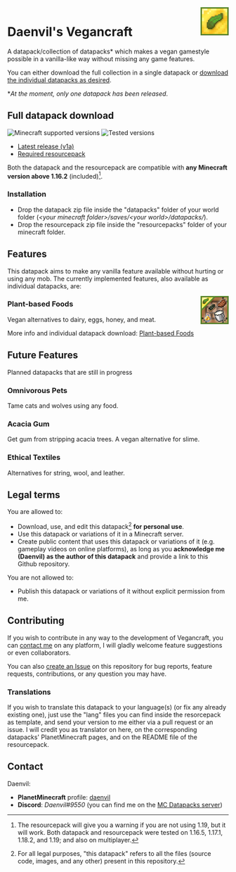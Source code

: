 <img src="../datapack/pack.png" alt="logo" align="right"/>

# Daenvil's Vegancraft
A datapack/collection of datapacks\* which makes a vegan gamestyle possible in a vanilla-like way without missing any game features.

You can either download the full collection in a single datapack or [download the individual datapacks as desired](#features).

\**At the moment, only one datapack has been released*.

## Full datapack download

![Minecraft supported versions](https://img.shields.io/badge/supported%20MC%20versions-1.16.2%2B-green?style=flat-square)
![Tested versions](https://img.shields.io/badge/tested%20in-1.16.5%2C%201.17.1%2C%201.18.1-informational?style=flat-square)

- [Latest release (v1a)](https://github.com/daenvil/vegancraft/releases/download/v1a/vegancraft-DP_v1a.zip)
- [Required resourcepack](https://github.com/daenvil/vegancraft/releases/download/v1a/vegancraft-RP_v1a.zip)

Both the datapack and the resourcepack are compatible with **any Minecraft version above 1.16.2** (included)[^1]. 

[^1]: The resourcepack will give you a warning if you are not using 1.19, but it will work. Both datapack and resourcepack were tested on 1.16.5, 1.17.1, 1.18.2, and 1.19; and also on multiplayer.

### Installation
- Drop the datapack zip file inside the "datapacks" folder of your world folder (*\<your minecraft folder\>/saves/\<your world\>/datapacks/*).
- Drop the resourcepack zip file inside the "resourcepacks" folder of your minecraft folder.

## Features
This datapack aims to make any vanilla feature available without hurting or using any mob. The currently implemented features, also available as individual datapacks, are:

<img src="./assets/vegan_food/pack.png" alt="logo" align="right"/>

### Plant-based Foods

Vegan alternatives to dairy, eggs, honey, and meat.

More info and individual datapack download: [Plant-based Foods](vegan_food.md)

## Future Features
Planned datapacks that are still in progress

### Omnivorous Pets

Tame cats and wolves using any food.

### Acacia Gum

Get gum from stripping acacia trees. A vegan alternative for slime.

### Ethical Textiles
Alternatives for string, wool, and leather.

## Legal terms

You are allowed to:

- Download, use, and edit this datapack[^2] **for personal use**.
- Use this datapack or variations of it in a Minecraft server.
- Create public content that uses this datapack or variations of it (e.g. gameplay videos on online platforms), as long as you **acknowledge me (Daenvil) as the author of this datapack** and provide a link to this Github repository.

You are not allowed to:

- Publish this datapack or variations of it without explicit permission from me.

[^2]: For all legal purposes, "this datapack" refers to all the files (source code, images, and any other) present in this repository.

## Contributing
If you wish to contribute in any way to the development of Vegancraft, you can [contact me](#contact) on any platform, I will gladly welcome feature suggestions or even collaborators.

You can also [create an Issue](https://github.com/daenvil/vegancraft/issues/new/choose) on this repository for bug reports, feature requests, contributions, or any question you may have.

### Translations
If you wish to translate this datapack to your language(s) (or fix any already existing one), just use the "lang" files you can find inside the resorcepack as template, and send your version to me either via a pull request or an issue. I will credit you as translator on here, on the corresponding datapacks' PlanetMinecraft pages, and on the README file of the resourcepack.

## Contact

Daenvil:
- **PlanetMinecraft** profile: [daenvil](https://www.planetminecraft.com/member/daenvil/)
- **Discord**: *Daenvil#9550* (you can find me on the [MC Datapacks server](https://discord.gg/SnJQcfq))

